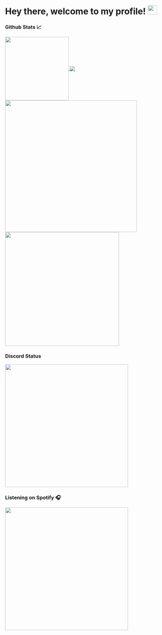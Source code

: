 # Hey there, welcome to my profile! <img src="https://raw.githubusercontent.com/MartinHeinz/MartinHeinz/master/wave.gif" width="30px">


### Github Stats 📈
<a href="https://github.com/anuraghazra/github-readme-stats">
  <img align="center" height="207px" src="https://github-readme-stats.vercel.app/api/top-langs/?username=gopokas&langs_count=3&theme=dark&hide_border=true&hide=hack"/>
</a>

<a href="https://github.com/anuraghazra/github-readme-stats">
  <img align="center" src="https://github-readme-stats.vercel.app/api?username=gopokas&show_icons=true&line_height=27&count_private=true&theme=dark&hide_border=true"/>
</a>

<a href="https://github.com/anuraghazra/github-readme-stats">
  <img align="center" width="429px" src="https://github-readme-stats.vercel.app/api/wakatime?username=gopokas&theme=dark&hide_border=true&v=2&custom_title=Coding time last 7 days"/>
</a>

<a href="https://github.com/anuraghazra/github-readme-stats">
  <img align="center" width="371px" src="https://github-readme-stats.vercel.app/api/pin/?username=gopokas&repo=PAP&theme=dark&hide_border=true"/>
</a>


### Discord Status
<a href="https://discord.com/users/247483052370952192">
  <img align="center" width="400px" src="https://lanyard.cnrad.dev/api/247483052370952192?theme=dark&idleMessage=Probably doing something somewhere.&bg=151515&hideStatus=true&hideDiscrim=true"/>
</a>

### Listening on Spotify 🎧
<a href="https://spotify-github-profile.vercel.app/api/view?uid=21dzjj6ng3pwxmsdvlzur7lsi&redirect=true">
  <img align="center" width="400px" src="https://spotify-github-profile.vercel.app/api/view?uid=21dzjj6ng3pwxmsdvlzur7lsi&cover_image=true&theme=novatorem&bar_color=53b14f&bar_color_cover=false"/>
</a>
